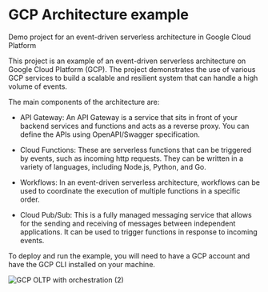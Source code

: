 # GCP Architecture example

Demo project for an event-driven serverless architecture in Google Cloud Platform

This project is an example of an event-driven serverless architecture on Google Cloud Platform (GCP). The project demonstrates the use of various GCP services to build a scalable and resilient system that can handle a high volume of events.

The main components of the architecture are:

- API Gateway: An API Gateway is a service that sits in front of your backend services and functions and acts as a reverse proxy. You can define the APIs using OpenAPI/Swagger specification.

- Cloud Functions: These are serverless functions that can be triggered by events, such as incoming http requests. They can be written in a variety of languages, including Node.js, Python, and Go.

- Workflows: In an event-driven serverless architecture, workflows can be used to coordinate the execution of multiple functions in a specific order. 

- Cloud Pub/Sub: This is a fully managed messaging service that allows for the sending and receiving of messages between independent applications. It can be used to trigger functions in response to incoming events.

To deploy and run the example, you will need to have a GCP account and have the GCP CLI installed on your machine. 

![GCP OLTP with orchestration (2)](https://user-images.githubusercontent.com/987237/211893022-d225ff48-b3f2-48c1-ae66-137dd2087576.png)
